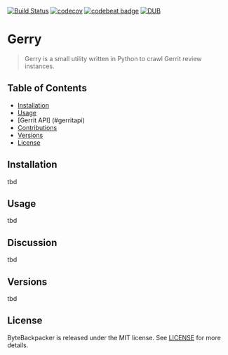 [![Build Status](https://travis-ci.org/michaeldorner/Gerry.svg)](https://travis-ci.org/michaeldorner/Gerry) 
[![codecov](https://codecov.io/gh/michaeldorner/Gerry/branch/master/graph/badge.svg)](https://codecov.io/gh/michaeldorner/Gerry)
[![codebeat badge](https://codebeat.co/badges/f8306b22-3837-4244-a637-e880c6532700)](https://codebeat.co/projects/github-com-michaeldorner-gerry-master)
[![DUB](https://img.shields.io/dub/l/vibe-d.svg)]()

# Gerry

> Gerry is a small utility written in Python to crawl Gerrit review instances. 


## Table of Contents

- [Installation](#installation)
- [Usage](#usage)
- [Gerrit API] (#gerritapi)
- [Contributions](#contributions)
- [Versions](#versions)
- [License](#license)


## Installation
tbd

## Usage
tbd

## Discussion
tbd

## Versions
tbd

## License 

ByteBackpacker is released under the MIT license. See [LICENSE](LICENSE) for more details.
